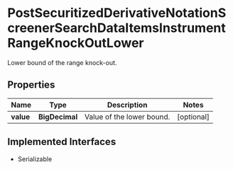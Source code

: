 

# PostSecuritizedDerivativeNotationScreenerSearchDataItemsInstrumentRangeKnockOutLower

Lower bound of the range knock-out.

## Properties

Name | Type | Description | Notes
------------ | ------------- | ------------- | -------------
**value** | **BigDecimal** | Value of the lower bound. |  [optional]


## Implemented Interfaces

* Serializable



